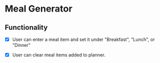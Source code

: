 # Meal Generator

## Functionality

* [X] User can enter a meal item and set it under "Breakfast", "Lunch", or "Dinner"
* [X] User can clear meal items added to planner.

